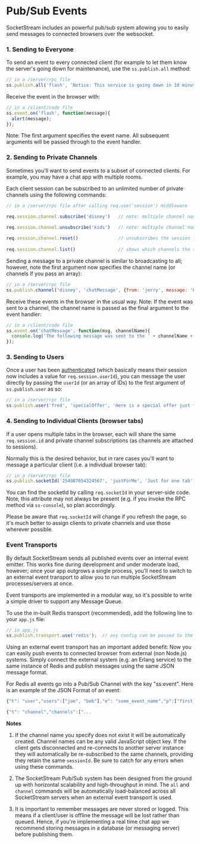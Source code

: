 # Pub/Sub Events

SocketStream includes an powerful pub/sub system allowing you to easily send messages to connected browsers over the websocket.


### 1. Sending to Everyone

To send an event to every connected client (for example to let them know the server's going down for maintenance), use the `ss.publish.all` method:

``` javascript
// in a /server/rpc file
ss.publish.all('flash', 'Notice: This service is going down in 10 minutes');
```

Receive the event in the browser with:

``` javascript
// in a /client/code file
ss.event.on('flash', function(message){
  alert(message);
});
```

Note: The first argument specifies the event name. All subsequent arguments will be passed through to the event handler.



### 2. Sending to Private Channels
    
Sometimes you'll want to send events to a subset of connected clients. For example, you may have a chat app with multiple rooms.

Each client session can be subscribed to an unlimited number of private channels using the following commands:

``` javascript
// in a /server/rpc file after calling req.use('session') middleware

req.session.channel.subscribe('disney')   // note: multiple channel names can be passed as an array 
    
req.session.channel.unsubscribe('kids')   // note: multiple channel names can be passed as an array

req.session.channel.reset()               // unsubscribes the session from every channel
    
req.session.channel.list()                // shows which channels the session is currently subscribed to
```

Sending a message to a private channel is similar to broadcasting to all; however, note the first argument now specifies the channel name (or channels if you pass an array):

``` javascript
// in a /server/rpc file
ss.publish.channel('disney', 'chatMessage', {from: 'jerry', message: 'Has anyone seen Tom?'});
```

Receive these events in the browser in the usual way. Note: If the event was sent to a channel, the channel name is passed as the final argument to the event handler:

``` javascript
// in a /client/code file
ss.event.on('chatMessage', function(msg, channelName){
  console.log('The following message was sent to the ' + channelName + ' channel:', msg);
});
```



### 3. Sending to Users

Once a user has been [authenticated](https://github.com/socketstream/socketstream/blob/master/doc/guide/en/authentication.md) (which basically means their session now includes a value for `req.session.userId`), you can message the user directly by passing the `userId` (or an array of IDs) to the first argument of `ss.publish.user` as so:

``` javascript
// in a /server/rpc file
ss.publish.user('fred', 'specialOffer', 'Here is a special offer just for you!');
```



### 4. Sending to Individual Clients (browser tabs)

If a user opens multiple tabs in the browser, each will share the same `req.session.id` and private channel subscriptions (as channels are attached to sessions).

Normally this is the desired behavior, but in rare cases you'll want to message a particular client (i.e. a individual browser tab):

``` javascript
// in a /server/rpc file
ss.publish.socketId('254987654324567', 'justForMe', 'Just for one tab');
```
You can find the socketId by calling `req.socketId` in your server-side code. Note, this attribute may not always be present (e.g. if you invoke the RPC method via `ss-console`), so plan accordingly.

Please be aware that `req.socketId` will change if you refresh the page, so it's much better to assign clients to private channels and use those wherever possible.



### Event Transports

By default SocketStream sends all published events over an internal event emitter. This works fine during development and under moderate load, however; once your app outgrows a single process, you'll need to switch to an external event transport to allow you to run multiple SocketStream processes/servers at once.

Event transports are implemented in a modular way, so it's possible to write a simple driver to support any Message Queue.

To use the in-built Redis transport (recommended), add the following line to your `app.js` file:

``` javascript
// in app.js
ss.publish.transport.use('redis');  // any config can be passed to the second argument
```

Using an external event transport has an important added benefit: Now you can easily push events to connected browser from external (non Node.js) systems. Simply connect the external system (e.g. an Erlang service) to the same instance of Redis and publish messages using the same JSON message format.

For Redis all events go into a Pub/Sub Channel with the key "ss:event".
Here is an example of the JSON Format of an event:

``` javascript
{"t": "user","users":["joe", "bob"],"e": "some_event_name","p":["first_param", {"put": "any_payload", "into": "the p key"}]}

{"t": "channel","channels":["...
```

**Notes**

1. If the channel name you specify does not exist it will be automatically created. Channel names can be any valid JavaScript object key. If the client gets disconnected and re-connects to another server instance they will automatically be re-subscribed to the same channels, providing they retain the same `sessionId`. Be sure to catch for any errors when using these commands.

2. The SocketStream Pub/Sub system has been designed from the ground up with horizontal scalability and high-throughput in mind. The `all` and `channel` commands will be automatically load-balanced across all SocketStream servers when an external event transport is used.

3. It is important to remember messages are never stored or logged. This means if a client/user is offline the message will be lost rather than queued. Hence, if you're implementing a real time chat app we recommend storing messages in a database (or messaging server) before publishing them.
